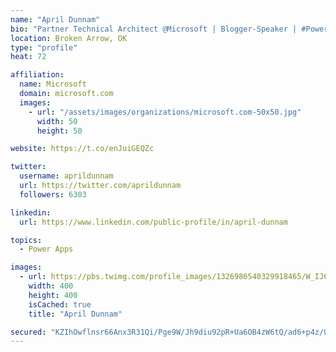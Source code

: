```yaml
---
name: "April Dunnam"
bio: "Partner Technical Architect @Microsoft | Blogger-Speaker | #PowerApps, #PowerAutomate, #Office365, #SharePoint | #WIT | #Karaoke Queen"
location: Broken Arrow, OK
type: "profile"
heat: 72

affiliation:
  name: Microsoft
  domain: microsoft.com
  images:
    - url: "/assets/images/organizations/microsoft.com-50x50.jpg"
      width: 50
      height: 50

website: https://t.co/enJuiGEQZc

twitter:
  username: aprildunnam
  url: https://twitter.com/aprildunnam
  followers: 6303

linkedin:
  url: https://www.linkedin.com/public-profile/in/april-dunnam

topics:
  - Power Apps

images:
  - url: https://pbs.twimg.com/profile_images/1326986540329918465/W_IJ6Ih2_400x400.jpg
    width: 400
    height: 400
    isCached: true
    title: "April Dunnam"

secured: "KZIhOwflnsr66Anx3R31Qi/Pge9W/Jh9diu92pR+Ua6OB4zW6tQ/ad6+p4z/UnKGg1pVFwIn35CLX23HCVG+W5nNMtepsyaXhlB/xoOxUGbSIQ1DlG9AOqgAI/NeMx2wBc0ysWdiKgQzVdyhSyUXqv285keYgC6/AqSqCW7p4FrO+mWyD+gC20X1W+Fu2+ihuHRSb0VCOgQIXc0xATEAedJ93PhsepXl9tKzAaCcYZF/I5GI/tmlr8AXAl/dLK19/OXsBJHl7b3IeXz/0PKfooKAR/YDQBZzTouoqJnvDkb0D1fRUTJ72Hidh9Rnn0fIM7d/J+kNg9HyQ8enAJIBoo9AbKksKG0Fj2Ipo1mnkDPnqyHsp6KsB0FqEe4a6J6DeLM4FCU4yvrLUPG8YytesvQewMezU3/y/n3hWpgQ37E=;1iAF1yh5d9o5ZISZMT6aWA=="
---
```


